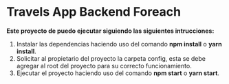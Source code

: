 # Travels App Backend Foreach

**Este proyecto de puedo ejecutar siguiendo las siguientes intrucciones:** 

1. Instalar las dependencias haciendo uso del comando **npm install** o **yarn install**.
2. Solicitar al propietario del proyecto la carpeta config, esta se debe agregar al root del proyecto para su correcto funcionamiento.
3. Ejecutar el proyecto haciendo uso del comando **npm start** o **yarn start**.
